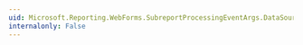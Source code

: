 ```yaml
---
uid: Microsoft.Reporting.WebForms.SubreportProcessingEventArgs.DataSourceNames
internalonly: False
---
```

